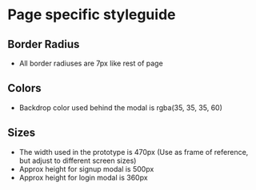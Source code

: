 # Page specific styleguide

## Border Radius
- All border radiuses are 7px like rest of page

## Colors
- Backdrop color used behind the modal is rgba(35, 35, 35, 60)

## Sizes
- The width used in the prototype is 470px (Use as frame of reference, but adjust to different screen sizes)
- Approx height for signup modal is 500px
- Approx height for login modal is 360px
